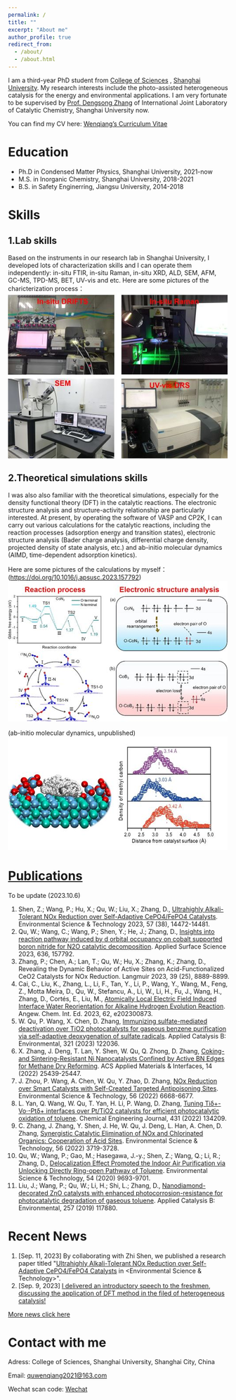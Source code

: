```yaml
---
permalink: /
title: ""
excerpt: "About me"
author_profile: true
redirect_from: 
  - /about/
  - /about.html
---
```


I am a third-year PhD student from [College of Sciences](https://scicol.shu.edu.cn/) , [Shanghai University](https://www.shu.edu.cn/). My research interests include the photo-assisted heterogeneous catalysis for the energy and environmental applications. 
I am very fortunate to be supervised by [Prof. Dengsong Zhang](https://scicol.shu.edu.cn/info/1241/7550.htm) of International Joint Laboratory of Catalytic Chemistry, Shanghai University now.

You can find my CV here: [Wenqiang’s Curriculum Vitae](https://wenqiang2.github.io/cv/)


Education
======
* Ph.D in Condensed Matter Physics, Shanghai University, 2021-now 
* M.S. in Inorganic Chemistry, Shanghai University, 2018-2021
* B.S. in Safety Enginerring, Jiangsu University, 2014-2018


Skills
======
  1.Lab skills
  ---
  
  Based on the instruments in our research lab in Shanghai University, I developed lots of characterization skills and I can operate them independently:
  in-situ FTIR, in-situ Raman, in-situ XRD, ALD, SEM, AFM, GC-MS, TPD-MS, BET, UV-vis and etc.
  Here are some pictures of the charicterization process：
  <br/><img src='/images/instruments/labskill1.jpg'>

  2.Theoretical simulations skills
  ---
  
  I was also also familiar with the theoretical simulations, especially for the density functional theory (DFT) in the catalytic reactions. The electronic structure analysis and structure-activity relationship are particularly interested. At present, by operating the software of VASP and CP2K, I can carry out various calculations for the catalytic reactions, including the reaction processes (adsorption energy and transition states), electronic structure analysis (Bader charge analysis, differential charge density, projected density of state analysis, etc.) and ab-initio molecular dynamics (AIMD, time-dependent adsorption kinetics).
  
  Here are some pictures of the calculations by myself：
  (https://doi.org/10.1016/j.apsusc.2023.157792)
   <br/><img src='/images/DFT/DFT1.jpg'>
 
  (ab-initio molecular dynamics, unpublished)
    <br/><img src='/images/DFT/DFT2.jpg'>


[Publications](https://wenqiang2.github.io/publications/)
======
To be update (2023.10.6)

1. Shen, Z.; Wang, P.; Hu, X.; Qu, W.; Liu, X.; Zhang, D., [Ultrahighly Alkali-Tolerant NOx Reduction over Self-Adaptive CePO4/FePO4 Catalysts](https://wenqiang2.github.io/publication/2023-09-11-paper-paper-number10). Environmental Science & Technology 2023, 57 (38), 14472-14481.
1. Qu, W.; Wang, C.; Wang, P.; Shen, Y.; He, J.; Zhang, D., [Insights into reaction pathway induced by d orbital occupancy on cobalt supported boron nitride for N2O catalytic decomposition](https://wenqiang2.github.io/publication/2023-06-27-paper-paper-number9). Applied Surface Science 2023, 636, 157792.
1. Zhang, P.; Chen, A.; Lan, T.; Qu, W.; Hu, X.; Zhang, K.; Zhang, D., Revealing the Dynamic Behavior of Active Sites on Acid-Functionalized CeO2 Catalysts for NOx Reduction. Langmuir 2023, 39 (25), 8889-8899.
1. Cai, C., Liu, K., Zhang, L., Li, F., Tan, Y., Li, P., Wang, Y., Wang, M., Feng, Z., Motta Meira, D., Qu, W., Stefancu, A., Li, W., Li, H., Fu, J., Wang, H., Zhang, D., Cortés, E., Liu, M., [Atomically Local Electric Field Induced Interface Water Reorientation for Alkaline Hydrogen Evolution Reaction](https://wenqiang2.github.io/publication/2023-03-08-paper-paper-number7). Angew. Chem. Int. Ed. 2023, 62, e202300873.
1. W. Qu, P. Wang, X. Chen, D. Zhang, [Immunizing sulfate-mediated deactivation over TiO2 photocatalysts for gaseous benzene purification via self-adaptive deoxygenation of sulfate radicals](https://wenqiang2.github.io/publication/2023-02-01-paper-paper-number8). Applied Catalysis B: Environmental, 321 (2023) 122036.
1. X. Zhang, J. Deng, T. Lan, Y. Shen, W. Qu, Q. Zhong, D. Zhang, [Coking- and Sintering-Resistant Ni Nanocatalysts Confined by Active BN Edges for Methane Dry Reforming](https://wenqiang2.github.io/publication/2022-05-23-paper-paper-number6). ACS Applied Materials & Interfaces, 14 (2022) 25439-25447.
1. J. Zhou, P. Wang, A. Chen, W. Qu, Y. Zhao, D. Zhang, [NOx Reduction over Smart Catalysts with Self-Created Targeted Antipoisoning Sites](https://wenqiang2.github.io/publication/2022-05-02-paper-paper-number5). Environmental Science & Technology, 56 (2022) 6668-6677.
1. L. Yan, Q. Wang, W. Qu, T. Yan, H. Li, P. Wang, D. Zhang, [Tuning Tiδ+-Vo·-Ptδ+ interfaces over Pt/TiO2 catalysts for efficient photocatalytic oxidation of toluene](https://wenqiang2.github.io/publication/2022-03-01-paper-number3). Chemical Engineering Journal, 431 (2022) 134209.
1. C. Zhang, J. Zhang, Y. Shen, J. He, W. Qu, J. Deng, L. Han, A. Chen, D. Zhang, [Synergistic Catalytic Elimination of NOx and Chlorinated Organics: Cooperation of Acid Sites](https://wenqiang2.github.io/publication/2022-02-28-paper-paper-number4). Environmental Science & Technology, 56 (2022) 3719-3728.
1. Qu, W.; Wang, P.; Gao, M.; Hasegawa, J.-y.; Shen, Z.; Wang, Q.; Li, R.; Zhang, D., [Delocalization Effect Promoted the Indoor Air Purification via Unlocking Directly Ring-open Pathway of Toluene](https://wenqiang2.github.io/publication/2020-06-29-paper-paper-number2). Environmental Science & Technology, 54 (2020) 9693-9701.
1. Liu, J.; Wang, P.; Qu, W.; Li, H.; Shi, L.; Zhang, D., [Nanodiamond-decorated ZnO catalysts with enhanced photocorrosion-resistance for photocatalytic degradation of gaseous toluene](https://wenqiang2.github.io/publication/2019-11-15-paper-paper-number1). Applied Catalysis B: Environmental, 257 (2019) 117880. 


Recent News
======
1. [Sep. 11, 2023] By collaborating with Zhi Shen, we published a research paper titled "[Ultrahighly Alkali-Tolerant NOx Reduction over Self-Adaptive CePO4/FePO4 Catalysts]("https://wenqiang2.github.io/publication/2023-09-11-paper-paper-number10) in <Environmental Science & Technology>". 
1. [Sep. 9, 2023] [I delivered an introductory speech to the freshmen, discussing the application of DFT method in the filed of heterogeneous catalysis!](https://wenqiang2.github.io/portfolio/portfolio-1/)

[More news click here](https://wenqiang2.github.io/year-archive/)


Contact with me
======
Adress: College of Sciences, Shanghai University, Shanghai City, China

Email: quwenqiang2021@163.com

Wechat scan code: [Wechat](../images/wechat.jpg)
